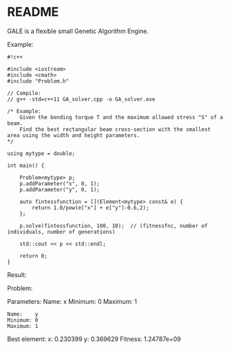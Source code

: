 # README #

GALE is a flexible small Genetic Algorithm Engine.

Example:


```
#!c++

#include <iostream>
#include <cmath>
#include "Problem.h"

// Compile:
// g++ -std=c++11 GA_solver.cpp -o GA_solver.exe

/* Example: 
	Given the bending torque T and the maximum allowed stress "S" of a beam.
	Find the best rectangular beam cross-section with the smallest area using the width and height parameters.
*/

using mytype = double;

int main() {

	Problem<mytype> p;
	p.addParameter("x", 0, 1);
	p.addParameter("y", 0, 1);

	auto fintessfunction = [](Element<mytype> const& e) {
		return 1.0/pow(e["x"] + e["y"]-0.6,2);
	};

	p.solve(fintessfunction, 100, 10);	// (fitnessfnc, number of individuals, number of generations)

	std::cout << p << std::endl;

	return 0;
}
```


Result:

Problem:

  Parameters:
    Name:    x
    Minimum: 0
    Maximum: 1

    Name:    y
    Minimum: 0
    Maximum: 1

  Best element:
      x: 0.230399
      y: 0.369629
      Fitness:  1.24787e+09